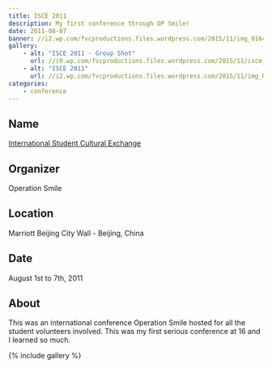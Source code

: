 ```yaml
---
title: ISCE 2011
description: My first conference through OP Smile!
date: 2011-08-07
banner: //i2.wp.com/fvcproductions.files.wordpress.com/2015/11/img_0164.jpg
gallery:
    - alt: "ISCE 2011 - Group Shot"
      url: //i0.wp.com/fvcproductions.files.wordpress.com/2015/11/isce_groupshot_2011.jpg
    - alt: "ISCE 2011"
      url: //i2.wp.com/fvcproductions.files.wordpress.com/2015/11/img_0164.jpg
categories:
    - conference
---
```


## Name

<a title="ISLC" href="//studentprograms.operationsmile.org/events/islc/" target="_blank" rel="noopener">International Student Cultural Exchange</a>

## Organizer

Operation Smile

## Location

Marriott Beijing City Wall - Beijing, China

## Date

August 1st to 7th, 2011

## About

This was an international conference Operation Smile hosted for all the student volunteers involved. This was my first serious conference at 16 and I learned so much.

{% include gallery %}
